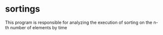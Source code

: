 # sortings
This program is responsible for analyzing the execution of sorting on the n-th number of elements by time
